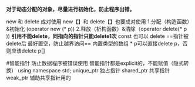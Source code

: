 **对于动态分配的对象，尽量进行初始化，防止程序出错。**

new 和 delete  成对使用   new【】和   delete【】也要成对使用
1.分配（构造函数）&初始化 (operator new (* p)) 
2.释放（析构函数）&清除（operator delete(* p ))
**引用不能delete，同指向的指针只能delete1次**
const  也可以  delete 
==指针被delete后  最好置空，防止越界访问==
内置类型的数组 * p可以直接delete p，否则应该delete p[]

#智能指针
防止数据程序被错误使用
智能指针都是explicit的，不能赋值（隐式转换）
using namespace std;
	 unique_ptr            独占指针
	 shared_ptr            共享指针
	 weak_ptr               辅助共享指针用的